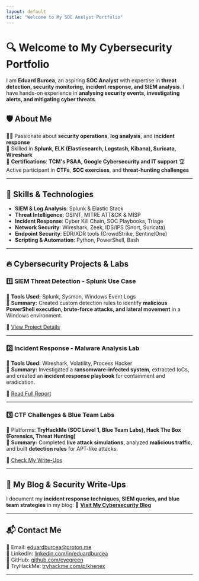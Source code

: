 ```yaml
---
layout: default
title: "Welcome to My SOC Analyst Portfolio"
---
```


# 🔍 Welcome to My Cybersecurity Portfolio

I am **Eduard Burcea**, an aspiring **SOC Analyst** with expertise in **threat detection, security monitoring, incident response, and SIEM analysis**. I have hands-on experience in **analysing security events, investigating alerts, and mitigating cyber threats**.

## 🛡️ About Me
👨‍💻 Passionate about **security operations**, **log analysis**, and **incident response**  
🔎 Skilled in **Splunk, ELK (Elasticsearch, Logstash, Kibana), Suricata, Wireshark**  
📜 **Certifications**: **TCM's PSAA, Google Cybersecurity and IT support** 
🏆 Active participant in **CTFs**, **SOC exercises**, and **threat-hunting challenges**  

---

## 🚀 Skills & Technologies
- **SIEM & Log Analysis**: Splunk & Elastic Stack
- **Threat Intelligence**: OSINT, MITRE ATT&CK & MISP
- **Incident Response**: Cyber Kill Chain, SOC Playbooks, Triage
- **Network Security**: Wireshark, Zeek, IDS/IPS (Snort, Suricata)
- **Endpoint Security**: EDR/XDR tools (CrowdStrike, SentinelOne)
- **Scripting & Automation**: Python, PowerShell, Bash

---

## 🔥 Cybersecurity Projects & Labs

### **1️⃣ SIEM Threat Detection - Splunk Use Case**
🔹 **Tools Used:** Splunk, Sysmon, Windows Event Logs  
🔹 **Summary:** Created custom detection rules to identify **malicious PowerShell execution, brute-force attacks, and lateral movement** in a Windows environment.  

📌 [View Project Details](projects.md#siem-threat-detection)

---

### **2️⃣ Incident Response - Malware Analysis Lab**
🔹 **Tools Used:** Wireshark, Volatility, Process Hacker  
🔹 **Summary:** Investigated a **ransomware-infected system**, extracted IoCs, and created an **incident response playbook** for containment and eradication.

📌 [Read Full Report](projects.md#malware-analysis-lab)

---

### **3️⃣ CTF Challenges & Blue Team Labs**
🔹 Platforms: **TryHackMe (SOC Level 1, Blue Team Labs), Hack The Box (Forensics, Threat Hunting)**  
🔹 **Summary:** Completed **live attack simulations**, analyzed **malicious traffic**, and built **detection rules** for APT-like attacks.  

📌 [Check My Write-Ups](projects.md#ctf-challenges)

---

## 🎯 My Blog & Security Write-Ups
I document my **incident response techniques, SIEM queries, and blue team strategies** in my blog:
📖 **[Visit My Cybersecurity Blog](blog.md)**  

---

## 📬 Contact Me
📧 Email: [eduardburcea@proton.me](mailto:eduardburcea@proton.me)  
🔗 LinkedIn: [linkedin.com/in/eduardburcea](https://linkedin.com/in/eduardburcea)  
🐙 GitHub: [github.com/cyegreen](https://github.com/cyegreen)  
📜 TryHackMe: [tryhackme.com/p/khenex](https://tryhackme.com/p/khenex)  

---
